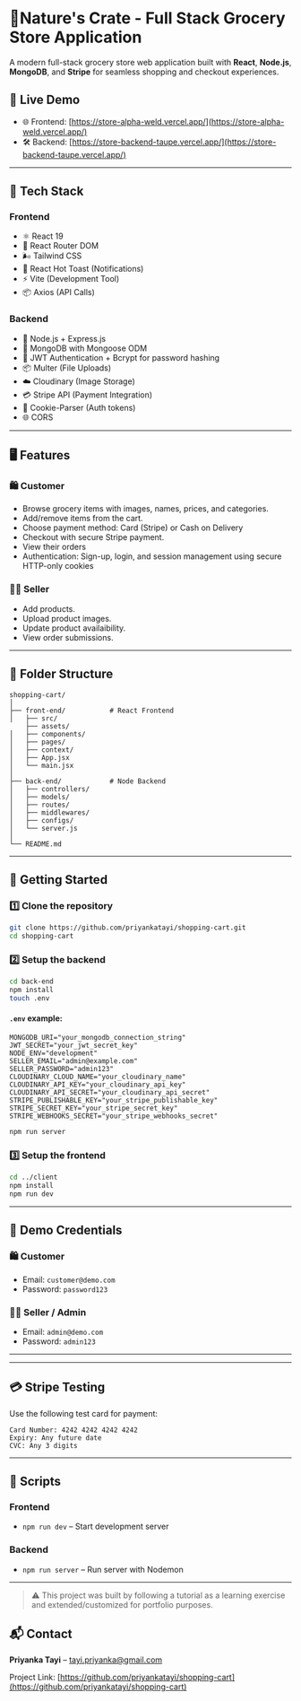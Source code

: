 
# 🛒Nature's Crate - Full Stack Grocery Store Application

A modern full-stack grocery store web application built with **React**, **Node.js**, **MongoDB**, and **Stripe** for seamless shopping and checkout experiences.


## 🔗 Live Demo

- 🌐 Frontend: [https://store-alpha-weld.vercel.app/](https://store-alpha-weld.vercel.app/)
- 🛠 Backend: [https://store-backend-taupe.vercel.app/](https://store-backend-taupe.vercel.app/)

---

## 🔧 Tech Stack

### Frontend
- ⚛️ React 19
- 🧭 React Router DOM
- 🌬 Tailwind CSS
- 🍞 React Hot Toast (Notifications)
- ⚡️ Vite (Development Tool)
- 📦 Axios (API Calls)

### Backend
- 🧠 Node.js + Express.js
- 🍃 MongoDB with Mongoose ODM
- 🔐 JWT Authentication + Bcrypt for password hashing
- 📦 Multer (File Uploads)
- ☁️ Cloudinary (Image Storage)
- 💳 Stripe API (Payment Integration)
- 🍪 Cookie-Parser (Auth tokens)
- 🌐 CORS

---

## 🖥️ Features

### 🛍️ Customer
- Browse grocery items with images, names, prices, and categories.
- Add/remove items from the cart.
- Choose payment method: Card (Stripe) or Cash on Delivery
- Checkout with secure Stripe payment.
- View their orders
- Authentication: Sign-up, login, and session management using secure HTTP-only cookies

### 🧑‍🍳 Seller
- Add products.
- Upload product images.
- Update product availaibility.
- View order submissions.

---

## 📂 Folder Structure

```
shopping-cart/
│
├── front-end/           # React Frontend
│   ├── src/
    ├── assets/
│   ├── components/
│   ├── pages/
│   ├── context/
│   ├── App.jsx
│   └── main.jsx
│
├── back-end/            # Node Backend
│   ├── controllers/
│   ├── models/
│   ├── routes/
│   ├── middlewares/
│   ├── configs/
│   └── server.js
│
└── README.md
```

---

## 🚀 Getting Started

### 1️⃣ Clone the repository

```bash
git clone https://github.com/priyankatayi/shopping-cart.git
cd shopping-cart
```

### 2️⃣ Setup the backend

```bash
cd back-end
npm install
touch .env
```

#### `.env` example:

```
MONGODB_URI="your_mongodb_connection_string"
JWT_SECRET="your_jwt_secret_key"
NODE_ENV="development"
SELLER_EMAIL="admin@example.com"
SELLER_PASSWORD="admin123"
CLOUDINARY_CLOUD_NAME="your_cloudinary_name"
CLOUDINARY_API_KEY="your_cloudinary_api_key"
CLOUDINARY_API_SECRET="your_cloudinary_api_secret"
STRIPE_PUBLISHABLE_KEY="your_stripe_publishable_key"
STRIPE_SECRET_KEY="your_stripe_secret_key"
STRIPE_WEBHOOKS_SECRET="your_stripe_webhooks_secret"
```

```bash
npm run server
```

### 3️⃣ Setup the frontend

```bash
cd ../client
npm install
npm run dev
```

---
## 🔐 Demo Credentials

### 🛍️ Customer
- Email: `customer@demo.com`
- Password: `password123`

### 🧑‍🍳 Seller / Admin
- Email: `admin@demo.com`
- Password: `admin123`
---

---

## 💳 Stripe Testing

Use the following test card for payment:

```
Card Number: 4242 4242 4242 4242
Expiry: Any future date
CVC: Any 3 digits
```

---

## 📌 Scripts

### Frontend

- `npm run dev` – Start development server

### Backend

- `npm run server` – Run server with Nodemon

---

> ⚠️ This project was built by following a tutorial as a learning exercise and extended/customized for portfolio purposes.

## 📬 Contact

**Priyanka Tayi** – [tayi.priyanka@gmail.com](mailto:tayi.priyanka@gmail.com)

Project Link: [https://github.com/priyankatayi/shopping-cart](https://github.com/priyankatayi/shopping-cart)
